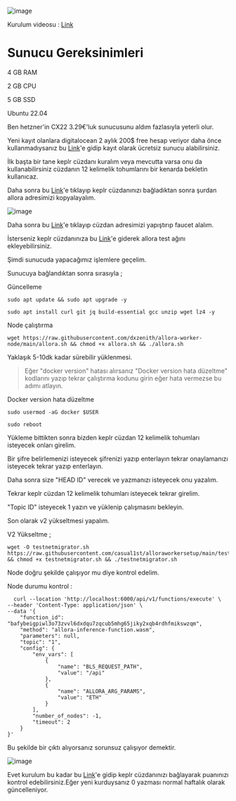 ![image](https://github.com/user-attachments/assets/f97d6142-98c4-422c-8e39-845f841d25da)

Kurulum videosu : [Link](https://youtu.be/SDNW5IrkLuc)

# Sunucu Gereksinimleri

4 GB RAM

2 GB CPU

5 GB SSD

Ubuntu 22.04

Ben hetzner'in CX22 3.29€'luk sunucusunu aldım fazlasıyla yeterli olur.

Yeni kayıt olanlara digitalocean 2 aylık 200$ free hesap veriyor daha önce kullanmadıysanız bu [Link](https://t.co/5O8WuAtuHs)'e gidip kayıt olarak ücretsiz sunucu alabilirsiniz.

İlk başta bir tane keplr cüzdanı kuralım veya mevcutta varsa onu da kullanabilirsiniz cüzdanın 12 kelimelik tohumlarını bir kenarda bekletin kullanıcaz.

Daha sonra bu [Link](https://app.allora.network?ref=eyJyZWZlcnJlcl9pZCI6ImM1OTdmYjNlLWQ0ZGEtNGFmZi04MGJhLTVlOTAxYmZlZTBhNCJ9)'e tıklayıp keplr cüzdanınızı bağladıktan sonra şurdan allora adresimizi kopyalayalım.

![image](https://github.com/user-attachments/assets/038bf5f2-f5b2-4154-ac4a-560c339dec57)

Daha sonra bu [Link](https://faucet.testnet-1.testnet.allora.network/)'e tıklayıp cüzdan adresimizi yapıştırıp faucet alalım.

İsterseniz keplr cüzdanınıza bu [Link](https://explorer.testnet-1.testnet.allora.network/wallet/suggest)'e giderek allora test ağını ekleyebilirsiniz.

Şimdi sunucuda yapacağımız işlemlere geçelim.

Sunucuya bağlandıktan sonra sırasıyla ;

Güncelleme 

```
sudo apt update && sudo apt upgrade -y
```
```
sudo apt install curl git jq build-essential gcc unzip wget lz4 -y
```
Node çalıştırma 

```
wget https://raw.githubusercontent.com/dxzenith/allora-worker-node/main/allora.sh && chmod +x allora.sh && ./allora.sh
```
Yaklaşık 5-10dk kadar sürebilir yüklenmesi.


>Eğer "docker version" hatası alırsanız "Docker version hata düzeltme" kodlarını yazıp tekrar çalıştırma kodunu girin eğer hata vermezse bu adımı atlayın.

Docker version hata düzeltme 

```
sudo usermod -aG docker $USER
```
```
sudo reboot
```

Yükleme bittikten sonra bizden keplr cüzdan 12 kelimelik tohumları isteyecek onları girelim.

Bir şifre belirlemenizi isteyecek şifrenizi yazıp enterlayın tekrar onaylamanızı isteyecek tekrar yazıp enterlayın.

Daha sonra size "HEAD ID" verecek ve yazmanızı isteyecek onu yazalım.

Tekrar keplr cüzdan 12 kelimelik tohumları isteyecek tekrar girelim.

"Topic ID" isteyecek 1 yazın ve yüklenip çalışmasını bekleyin.

Son olarak v2 yükseltmesi yapalım.

V2 Yükseltme ;
```
wget -O testnetmigrator.sh https://raw.githubusercontent.com/casual1st/alloraworkersetup/main/testnetmigrator.sh && chmod +x testnetmigrator.sh && ./testnetmigrator.sh
```

Node doğru şekilde çalışıyor mu diye kontrol edelim.

Node durumu kontrol :
```
  curl --location 'http://localhost:6000/api/v1/functions/execute' \
--header 'Content-Type: application/json' \
--data '{
    "function_id": "bafybeigpiwl3o73zvvl6dxdqu7zqcub5mhg65jiky2xqb4rdhfmikswzqm",
    "method": "allora-inference-function.wasm",
    "parameters": null,
    "topic": "1",
    "config": {
        "env_vars": [
            {
                "name": "BLS_REQUEST_PATH",
                "value": "/api"
            },
            {
                "name": "ALLORA_ARG_PARAMS",
                "value": "ETH"
            }
        ],
        "number_of_nodes": -1,
        "timeout": 2
    }
}'
```

Bu şekilde bir çıktı alıyorsanız sorunsuz çalışıyor demektir.

![image](https://github.com/user-attachments/assets/61eaf05e-2d4e-4052-bace-2277dd390482)


Evet kurulum bu kadar bu [Link](https://app.allora.network?ref=eyJyZWZlcnJlcl9pZCI6ImM1OTdmYjNlLWQ0ZGEtNGFmZi04MGJhLTVlOTAxYmZlZTBhNCJ9)'e gidip keplr cüzdanınızı bağlayarak puanınızı kontrol edebilirsiniz.Eğer yeni kurduysanız 0 yazması normal haftalık olarak güncelleniyor.
